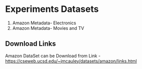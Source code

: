 # Experiments Datasets

1. Amazon Metadata- Electronics
2. Amazon Metadata- Movies and TV

## Download Links
Amazon DataSet can be Download from Link - https://cseweb.ucsd.edu/~jmcauley/datasets/amazon/links.html